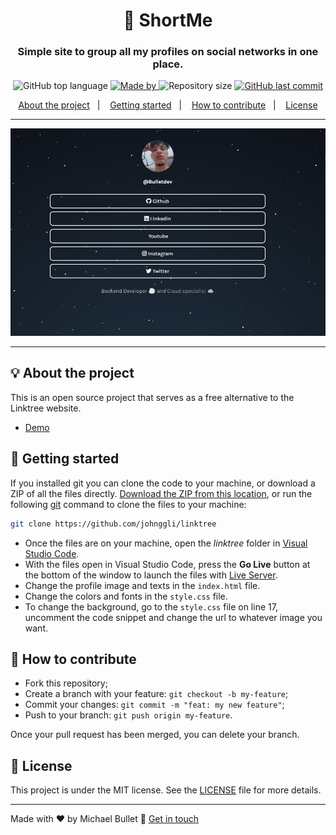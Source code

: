 <h1 align="center">🌲 ShortMe</h1>
<h3 align="center">Simple site to group all my profiles on social networks in one place.</h3>

<p align="center">
  <img alt="GitHub top language" src="https://img.shields.io/github/languages/top/Bulletdev/ShortMe?color=04D361&labelColor=000000">
  
  <a href="https://www.linkedin.com/in/Michael-Bullet/">
    <img alt="Made by" src="https://img.shields.io/static/v1?label=made%20by&message=Michael20Bullet&color=04D361&labelColor=000000">
  </a>
  
  <img alt="Repository size" src="https://img.shields.io/github/repo-size/bulletdev/ShortMe?color=04D361&labelColor=000000">
  
  <a href="https://github.com/Bulletdev/linktree/commits/master">
    <img alt="GitHub last commit" src="https://img.shields.io/github/last-commit/Bulletdev/ShortMe?color=04D361&labelColor=000000">
  </a>
</p>

<p align="center">
  <a href="#-about-the-project">About the project</a>&nbsp;&nbsp;&nbsp;|&nbsp;&nbsp;&nbsp;
  <a href="#-getting-started">Getting started</a>&nbsp;&nbsp;&nbsp;|&nbsp;&nbsp;&nbsp;
  <a href="#-how-to-contribute">How to contribute</a>&nbsp;&nbsp;&nbsp;|&nbsp;&nbsp;&nbsp;
  <a href="#-license">License</a>
</p>

---

<p align="center">
  <img alt="screenshot" src="screenshot.png">
</p>

---

## 💡 About the project

This is an open source project that serves as a free alternative to the Linktree website.
- [Demo](https://)

## 🚀 Getting started

If you installed git you can clone the code to your machine, or download a ZIP of all the files directly.
[Download the ZIP from this location](https://github.com/bulletdev/ShortMe/archive/master.zip), or run the following [git](https://git-scm.com/downloads) command to clone the files to your machine:
```bash
git clone https://github.com/johnggli/linktree
```
- Once the files are on your machine, open the _linktree_ folder in [Visual Studio Code](https://code.visualstudio.com/).
- With the files open in Visual Studio Code, press the **Go Live** button at the bottom of the window to launch the files with [Live Server](https://marketplace.visualstudio.com/items?itemName=ritwickdey.LiveServer).
- Change the profile image and texts in the `index.html` file.
- Change the colors and fonts in the `style.css` file.
- To change the background, go to the `style.css` file on line 17, uncomment the code snippet and change the url to whatever image you want.

## 🤔 How to contribute

- Fork this repository;
- Create a branch with your feature: `git checkout -b my-feature`;
- Commit your changes: `git commit -m "feat: my new feature"`;
- Push to your branch: `git push origin my-feature`.

Once your pull request has been merged, you can delete your branch.

## 📝 License

This project is under the MIT license. See the [LICENSE](LICENSE.md) file for more details.

---

Made with ❤️ by Michael Bullet :wave: [Get in touch](https://)
